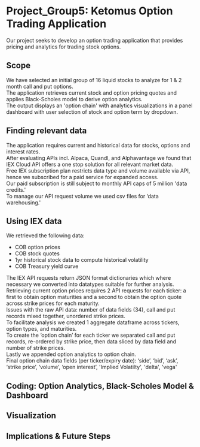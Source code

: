 # Project_Group5: Ketomus Option Trading Application
Our project seeks to develop an option trading application that provides pricing and analytics for trading stock options.  

## Scope
We have selected an initial group of 16 liquid stocks to analyze for 1 & 2 month call and put options.  
The application retrieves current stock and option pricing quotes and applies Black-Scholes model to derive option analytics.  
The output displays an 'option chain' with analytics visualizations in a panel dashboard with user selection of stock and option term by dropdown.  

## Finding relevant data 
The application requires current and historical data for stocks, options and interest rates.  
After evaluating APIs incl. Alpaca, Quandl, and Alphavantage we found that IEX Cloud API offers a one stop solution for all relevant market data.  
Free IEX subscription plan restricts data type and volume available via API, hence we subscribed for a paid service for expanded access.  
Our paid subscription is still subject to monthly API caps of 5 million 'data credits.'   
To manage our API request volume we used csv files for ‘data warehousing.'  

## Using IEX data
We retrieved the following data:
- COB option prices
- COB stock quotes
- 1yr historical stock data to compute historical volatility
- COB Treasury yield curve

The IEX API requests return JSON format dictionaries which where necessary we converted into datatypes suitable for further analysis.  
Retrieving current option prices requires 2 API requests for each ticker: a first to obtain option maturities and a second to obtain the option quote across strike prices for each maturity.  
Issues with the raw API data: number of data fields (34), call and put records mixed together, unordered strike prices.  
To facilitate analysis we created 1 aggregate dataframe across tickers, option types, and maturities.  
To create the ‘option chain’ for each ticker we separated call and put records, re-ordered by strike price, then data sliced by data field and number of strike prices.   
Lastly we appended option analytics to option chain.  
Final option chain data fields (per ticker/expiry date): ‘side’, ‘bid’, ‘ask’, ‘strike price’, ‘volume’, ‘open interest’, 'Implied Volatilty', 'delta', 'vega'  

## Coding: Option Analytics, Black-Scholes Model & Dashboard


## Visualization 


## Implications & Future Steps

